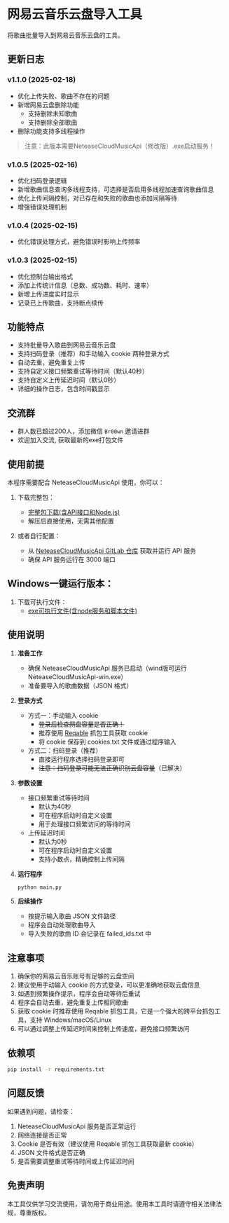 # 网易云音乐云盘导入工具

将歌曲批量导入到网易云音乐云盘的工具。

## 更新日志

### v1.1.0 (2025-02-18) 
- 优化上传失败、歌曲不存在的问题
- 新增网易云盘删除功能
  - 支持删除未知歌曲
  - 支持删除全部歌曲
- 删除功能支持多线程操作

> 注意：此版本需要NeteaseCloudMusicApi（修改版）.exe启动服务！

### v1.0.5 (2025-02-16)
- 优化扫码登录逻辑
- 新增歌曲信息查询多线程支持，可选择是否启用多线程加速查询歌曲信息
- 优化上传间隔控制，对已存在和失败的歌曲也添加间隔等待
- 增强错误处理机制

### v1.0.4 (2025-02-15)
- 优化错误处理方式，避免错误时影响上传频率

### v1.0.3 (2025-02-15)
- 优化控制台输出格式
- 添加上传统计信息（总数、成功数、耗时、速率）
- 新增上传进度实时显示
- 记录已上传歌曲，支持断点续传

## 功能特点

- 支持批量导入歌曲到网易云音乐云盘
- 支持扫码登录（推荐）和手动输入 cookie 两种登录方式
- 自动去重，避免重复上传
- 支持自定义接口频繁重试等待时间（默认40秒）
- 支持自定义上传延迟时间（默认0秒）
- 详细的操作日志，包含时间戳显示

## 交流群

- 群人数已超过200人，添加微信 `Br00wn` 邀请进群
- 欢迎加入交流, 获取最新的exe打包文件

## 使用前提

本程序需要配合 NeteaseCloudMusicApi 使用，你可以：

1. 下载完整包：
   - [完整包下载(含API接口和Node.js)](https://luqiao.lanzouw.com/iFYep2nqmbmh)
   - 解压后直接使用，无需其他配置

2. 或者自行配置：
   - 从 [NeteaseCloudMusicApi GitLab 仓库](https://gitlab.com/Binaryify/neteasecloudmusicapi) 获取并运行 API 服务
   - 确保 API 服务运行在 3000 端口

## Windows一键运行版本：

1. 下载可执行文件：
   - [exe可执行文件(含node服务和脚本文件)](https://luqiao.lanzouw.com/icaWx2nrnfij)

## 使用说明

1. **准备工作**
   - 确保 NeteaseCloudMusicApi 服务已启动（wind版可运行 NeteaseCloudMusicApi-win.exe）
   - 准备要导入的歌曲数据（JSON 格式）

2. **登录方式**
   - 方式一：手动输入 cookie
     - ~~登录后检查网盘容量是否正确！~~
     - 推荐使用 [Reqable](https://reqable.com/zh-CN/) 抓包工具获取 cookie
     - 将 cookie 保存到 cookies.txt 文件或通过程序输入
   - 方式二：扫码登录（推荐）
     - 直接运行程序选择扫码登录即可
     - ~~注意：扫码登录可能无法正确识别云盘容量~~（已解决）

3. **参数设置**
   - 接口频繁重试等待时间
     - 默认为40秒
     - 可在程序启动时自定义设置
     - 用于处理接口频繁访问的等待时间
   - 上传延迟时间
     - 默认为0秒
     - 可在程序启动时自定义设置
     - 支持小数点，精确控制上传间隔

4. **运行程序**
   ```bash
   python main.py
   ```

5. **后续操作**
   - 按提示输入歌曲 JSON 文件路径
   - 程序会自动处理歌曲导入
   - 导入失败的歌曲 ID 会记录在 failed_ids.txt 中

## 注意事项

1. 确保你的网易云音乐账号有足够的云盘空间
2. 建议使用手动输入 cookie 的方式登录，可以更准确地获取云盘信息
3. 如遇到频繁操作提示，程序会自动等待后重试
4. 程序会自动去重，避免重复上传相同歌曲
5. 获取 cookie 时推荐使用 Reqable 抓包工具，它是一个强大的跨平台抓包工具，支持 Windows/macOS/Linux
6. 可以通过调整上传延迟时间来控制上传速度，避免接口频繁访问

## 依赖项

```bash
pip install -r requirements.txt
```

## 问题反馈

如果遇到问题，请检查：
1. NeteaseCloudMusicApi 服务是否正常运行
2. 网络连接是否正常
3. Cookie 是否有效（建议使用 Reqable 抓包工具获取最新 cookie）
4. JSON 文件格式是否正确
5. 是否需要调整重试等待时间或上传延迟时间

## 免责声明

本工具仅供学习交流使用，请勿用于商业用途。使用本工具时请遵守相关法律法规，尊重版权。
